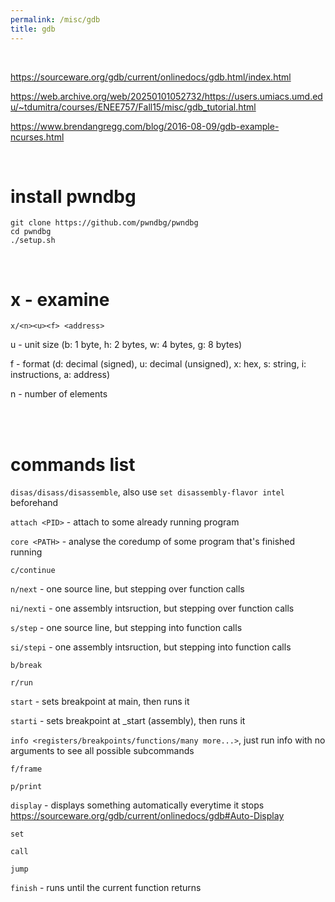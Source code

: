 ```yaml
---
permalink: /misc/gdb
title: gdb
---
```


<br>



<https://sourceware.org/gdb/current/onlinedocs/gdb.html/index.html>

<https://web.archive.org/web/20250101052732/https://users.umiacs.umd.edu/~tdumitra/courses/ENEE757/Fall15/misc/gdb_tutorial.html>

<https://www.brendangregg.com/blog/2016-08-09/gdb-example-ncurses.html>


<br>

# install pwndbg

```
git clone https://github.com/pwndbg/pwndbg
cd pwndbg
./setup.sh
```

<br>

# x - examine

`x/<n><u><f> <address>`

u - unit size (b: 1 byte, h: 2 bytes, w: 4 bytes, g: 8 bytes)

f - format (d: decimal (signed), u: decimal (unsigned), x: hex, s: string, i: instructions, a: address)

n -  number of elements



<br>

<br>


# commands list

`disas/disass/disassemble`, also use `set disassembly-flavor intel` beforehand

`attach <PID>` - attach to some already running program

`core <PATH>` - analyse the coredump of some program that's finished running

`c/continue` 

`n/next` - one source line, but stepping over function calls

`ni/nexti` - one assembly intsruction, but stepping over function calls

`s/step` - one source line, but stepping into function calls

`si/stepi` - one assembly intsruction, but stepping into function calls

`b/break`

`r/run`

`start` - sets breakpoint at main, then runs it

`starti` - sets breakpoint at _start (assembly), then runs it

`info <registers/breakpoints/functions/many more...>`, just run info with no arguments to see all possible subcommands

`f/frame`

`p/print`

`display` - displays something automatically everytime it stops  <https://sourceware.org/gdb/current/onlinedocs/gdb#Auto-Display>

`set`

`call`

`jump`

`finish` - runs until the current function returns
